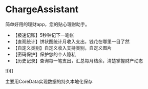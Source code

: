 # ChargeAssistant

简单好用的理财app，您的贴心理财助手。
- 【极速记账】5秒钟记下一笔帐
- 【直观统计】饼状图统计月收入支出，钱花在哪里一目了然
- 【自定义类别】自定义收入支持类别，自定义图片
- 【密码保护】保护您的个人隐私
- 【历史记录】查询每一笔支出，汇总每月结余，清楚掌握财产动态

!()[]

主要用CoreData实现数据的持久本地化保存  
